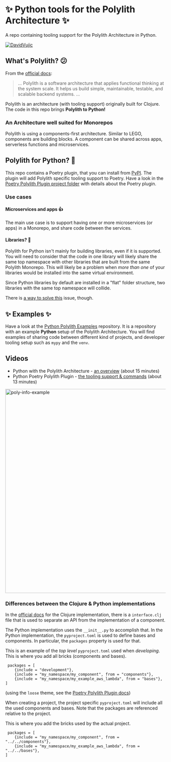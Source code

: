 # :sparkles: Python tools for the Polylith Architecture :sparkles:

A repo containing tooling support for the Polylith Architecture in Python.

[![DavidVujic](https://circleci.com/gh/DavidVujic/python-polylith.svg?style=svg)](https://app.circleci.com/pipelines/github/DavidVujic/python-polylith?branch=main&filter=all)

## What's Polylith? :confused:
From the [official docs](https://polylith.gitbook.io/polylith/):

>... Polylith is a software architecture that applies functional thinking at the system scale. It helps us build simple, maintainable, testable, and scalable backend systems. ...

Polylith is an architecture (with tooling support) originally built for Clojure. The code in this repo brings __Polylith to Python!__

### An Architecture well suited for Monorepos
Polylith is using a components-first architecture. Similar to LEGO, components are building blocks.
A component can be shared across apps, serverless functions and microservices.

## Polylith for Python? :snake:
This repo contains a Poetry plugin, that you can install from [PyPI](https://pypi.org/project/poetry-polylith-plugin).
The plugin will add Polylith specific tooling support to Poetry.
Have a look in the [Poetry Polylith Plugin project folder](projects/poetry_polylith_plugin/README.md) with details about the Poetry plugin.

### Use cases

#### Microservices and apps :thumbsup:
The main use case is to support having one or more microservices (or apps) in a Monorepo, and share code between the services.

#### Libraries? :thinking:
Polylith for Python isn't mainly for building libraries, even if it is supported.
You will need to consider that the code in one library will likely share the same top namespace with other libraries that are
built from the same Polylith Monorepo. This will likely be a problem when _more than one_ of your libraries would be installed into the same virtual environment.

Since Python libraries by default are installed in a "flat" folder structure, two libraries with the same top namespace will collide.

There is [a way to solve this](projects/poetry_polylith_plugin/README.md) issue, though.


## :sparkles: Examples :sparkles:
Have a look at the [Python Polylith Examples](https://github.com/DavidVujic/python-polylith-example) repository.
It is a repository with an example __Python__ setup of the Polylith Architecture.
You will find examples of sharing code between different kind of projects, and developer tooling setup such as `mypy` and the `venv`.

## Videos
* Python with the Polylith Architecture - [an overview](https://youtu.be/3w2ffHZb6gc) (about 15 minutes)
* Python Poetry Polylith Plugin - [the tooling support & commands](https://youtu.be/AdKpTP9pjHI) (about 13 minutes)
<img width="640" alt="poly-info-example" src="https://user-images.githubusercontent.com/301286/203044825-b84371e8-caa8-4f85-8c94-4a5f3af887d6.png">

### Differences between the Clojure & Python implementations
In the [official docs](https://polylith.gitbook.io/polylith/) for the Clojure implementation,
there is a `interface.clj` file that is used to separate an API from the implementation of a component.

The Python implementation uses the `__init__.py` to accomplish that. In the Python implementation, the `pyproject.toml` is used to define bases and components.
In particular, the `packages` property is used for that.

This is an example of the _top level_ `pyproject.toml` used when _developing_. This is where you add all bricks (components and bases).

``` shell
 packages = [
    {include = "development"},
    {include = "my_namespace/my_component", from = "components"},
    {include = "my_namespace/my_example_aws_lambda", from = "bases"},
]
```
(using the `loose` theme, see the [Poetry Polylith Plugin docs](projects/poetry_polylith_plugin/README.md))

When creating a project, the project specific `pyproject.toml` will include all the used components and bases.
Note that the packages are referenced relative to the project.

This is where you add the bricks used by the actual project.

``` shell
 packages = [
    {include = "my_namespace/my_component", from = "../../components"},
    {include = "my_namespace/my_example_aws_lambda", from = "../../bases"},
]
```
